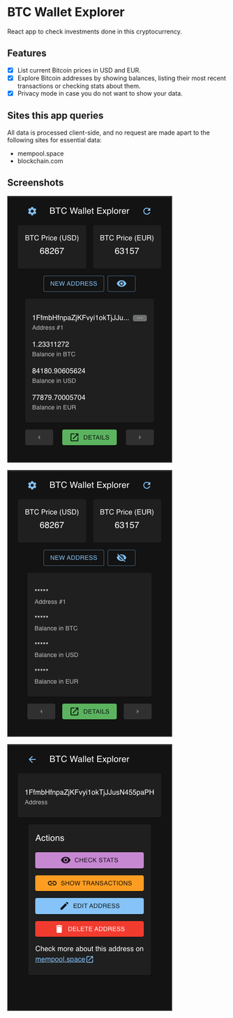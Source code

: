 # BTC Wallet Explorer

React app to check investments done in this cryptocurrency.

## Features

- [x] List current Bitcoin prices in USD and EUR.
- [x] Explore Bitcoin addresses by showing balances, listing their most recent transactions or checking stats about them.
- [x] Privacy mode in case you do not want to show your data.

## Sites this app queries

All data is processed client-side, and no request are made apart to the following sites for essential data:

- mempool.space
- blockchain.com

## Screenshots

![ok](screenshots/ok.png)

![privacy_mode](screenshots/privacy_mode.png)

![details](screenshots/details.png)
